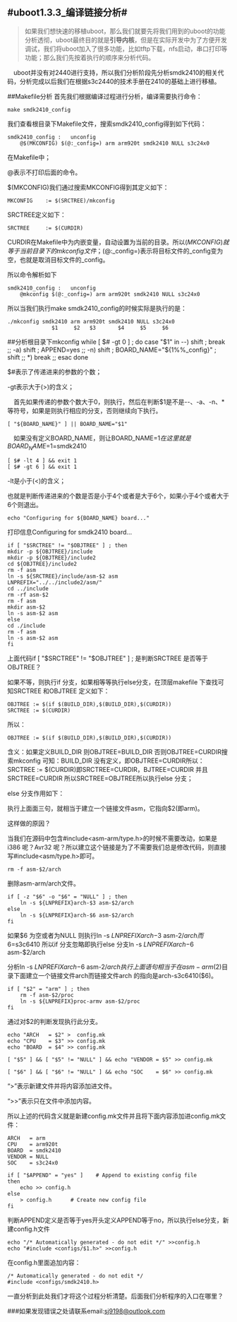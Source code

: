 #uboot1.3.3_编译链接分析#
---
> 如果我们想快速的移植uboot，那么我们就要先将我们用到的uboot的功能分析透彻，uboot最终目的就是**引导内核**，但是在实际开发中为了方便开发调试，我们将uboot加入了很多功能，比如tftp下载，nfs启动，串口打印等功能；那么我们先按着执行的顺序来分析代码。
 
&emsp;uboot并没有对2440进行支持，所以我们分析阶段先分析smdk2410的相关代码，分析完成以后我们在根据s3c2440的技术手册在2410的基础上进行移植。

##Makefile分析
首先我们根据编译过程进行分析，编译需要执行命令：

	make smdk2410_config
我们查看根目录下Makefile文件，搜索smdk2410_config得到如下代码：

	smdk2410_config	:	unconfig
	    @$(MKCONFIG) $(@:_config=) arm arm920t smdk2410 NULL s3c24x0

在Makefile中；

@表示不打印后面的命令。

$(MKCONFIG)我们通过搜索MKCONFIG得到其定义如下：

	MKCONFIG	:= $(SRCTREE)/mkconfig

SRCTREE定义如下：
	
	SRCTREE		:= $(CURDIR)

CURDIR在Makefile中为内嵌变量，自动设置为当前的目录。所以$(MKCONFIG)就等于当前目录下的mkconfig文件；$(@:_config=)表示将目标文件的_config变为空，也就是取消目标文件的_config。

所以命令解析如下
	
	smdk2410_config	:	unconfig
	    @mkconfig $(@:_config=) arm arm920t smdk2410 NULL s3c24x0

所以当我们执行make smdk2410_config的时候实际是执行的是：
	
	./mkconfig smdk2410 arm arm920t smdk2410 NULL s3c24x0
				  $1     $2   $3       $4     $5     $6

##分析根目录下mkconfig
	while [ $# -gt 0 ] ; do
	case "$1" in
	--) shift ; break ;;
	-a) shift ; APPEND=yes ;;
	-n) shift ; BOARD_NAME="${1%%_config}" ; shift ;;
	*)  break ;;
	esac
	done

$#表示了传递进来的参数的个数；

-gt表示大于(>)的含义；

&emsp;首先如果传递的参数个数大于0，则执行，然后在判断$1是不是--、-a、-n、*等符号，如果是则执行相应的分支，否则继续向下执行。

	[ "${BOARD_NAME}" ] || BOARD_NAME="$1"

&emsp;如果没有定义BOARD_NAME，则让BOARD_NAME=$1在这里就是BOARD_NAME=$1=smdk2410

	[ $# -lt 4 ] && exit 1
	[ $# -gt 6 ] && exit 1

-lt是小于(<)的含义；

也就是判断传递进来的个数是否是小于4个或者是大于6个，如果小于4个或者大于6个则退出。

	echo "Configuring for ${BOARD_NAME} board..."

打印信息Configuring for smdk2410 board...

	if [ "$SRCTREE" != "$OBJTREE" ] ; then
	mkdir -p ${OBJTREE}/include
	mkdir -p ${OBJTREE}/include2
	cd ${OBJTREE}/include2
	rm -f asm
	ln -s ${SRCTREE}/include/asm-$2 asm
	LNPREFIX="../../include2/asm/"
	cd ../include
	rm -rf asm-$2
	rm -f asm
	mkdir asm-$2
	ln -s asm-$2 asm
	else
	cd ./include
	rm -f asm
	ln -s asm-$2 asm
	fi

上面代码if [ "$SRCTREE" != "$OBJTREE" ] ; 是判断SRCTREE 是否等于OBJTREE？

如果不等，则执行if 分支，如果相等等执行else分支，在顶层makefile 下查找可知SRCTREE 和OBJTREE 定义如下：

	OBJTREE := $(if $(BUILD_DIR),$(BUILD_DIR),$(CURDIR))
	SRCTREE := $(CURDIR)
所以：

	OBJTREE := $(if $(BUILD_DIR),$(BUILD_DIR),$(CURDIR))

含义：如果定义BUILD_DIR 则OBJTREE=BUILD_DIR 否则OBJTREE=CURDIR搜索mkconfig 可知：BUILD_DIR 没有定义，即OBJTREE=CURDIR所以：SRCTREE := $(CURDIR)即SRCTREE=CURDIR，BJTREE=CURDIR 并且SRCTREE=CURDIR 所以SRCTREE=OBJTREE所以执行else 分支；

else 分支作用如下：

执行上面面三句，就相当于建立一个链接文件asm，它指向$2(即arm)。

这样做的原因？

当我们在源码中包含#include<asm-arm/type.h>的时候不需要改动，如果是i386 呢？Avr32
呢？所以建立这个链接是为了不需要我们总是修改代码，则直接写#include<asm/type.h>即可。

	rm -f asm-$2/arch

删除asm-arm/arch文件。

	if [ -z "$6" -o "$6" = "NULL" ] ; then
		ln -s ${LNPREFIX}arch-$3 asm-$2/arch
	else
		ln -s ${LNPREFIX}arch-$6 asm-$2/arch
	fi

如果$6 为空或者为NULL 则执行ln -s ${LNPREFIX}arch-$3 asm-$2/arch而$6=s3c6410 所以if 分支忽略即执行else 分支ln -s ${LNPREFIX}arch-$6 asm-$2/arch

分析ln -s ${LNPREFIX}arch-$6 asm-$2/arch执行上面语句相当于在asm-arm($2)目录下面建立一个链接文件arch而链接文件arch 的指向是arch-s3c6410($6)。

	if [ "$2" = "arm" ] ; then
		rm -f asm-$2/proc
		ln -s ${LNPREFIX}proc-armv asm-$2/proc
	fi
通过对$2的判断发现执行此分支。
	
	echo "ARCH   = $2" >  config.mk
	echo "CPU    = $3" >> config.mk
	echo "BOARD  = $4" >> config.mk
	
	[ "$5" ] && [ "$5" != "NULL" ] && echo "VENDOR = $5" >> config.mk
	
	[ "$6" ] && [ "$6" != "NULL" ] && echo "SOC    = $6" >> config.mk

“>”表示新建文件并将内容添加进文件。

“>>”表示只在文件中添加内容。

所以上述的代码含义就是新建config.mk文件并且将下面内容添加进config.mk文件：

	ARCH   = arm
	CPU    = arm920t
	BOARD  = smdk2410
	VENDOR = NULL
	SOC    = s3c24x0

	if [ "$APPEND" = "yes" ]	# Append to existing config file
	then
		echo >> config.h
	else
		> config.h		# Create new config file
	fi
判断APPEND定义是否等于yes开头定义APPEND等于no，所以执行else分支，新建config.h文件
	
	echo "/* Automatically generated - do not edit */" >>config.h
	echo "#include <configs/$1.h>" >>config.h

在config.h里面追加内容：

	/* Automatically generated - do not edit */
	#include <configs/smdk2410.h>

一直分析到此处我们才将这个过程分析清楚。后面我们分析程序的入口在哪里？

###如果发现错误之处请联系email:sj9198@outlook.com